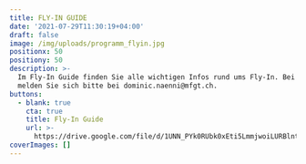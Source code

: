 ```yaml
---
title: FLY-IN GUIDE
date: '2021-07-29T11:30:19+04:00'
draft: false
image: /img/uploads/programm_flyin.jpg
positionx: 50
positiony: 50
description: >-
  Im Fly-In Guide finden Sie alle wichtigen Infos rund ums Fly-In. Bei Fragen
  melden Sie sich bitte bei dominic.naenni@mfgt.ch. 
buttons:
  - blank: true
    cta: true
    title: Fly-In Guide
    url: >-
      https://drive.google.com/file/d/1UNN_PYk0RUbk0xEti5LmmjwoiLURBlnt/view?usp=sharing
coverImages: []
---
```


